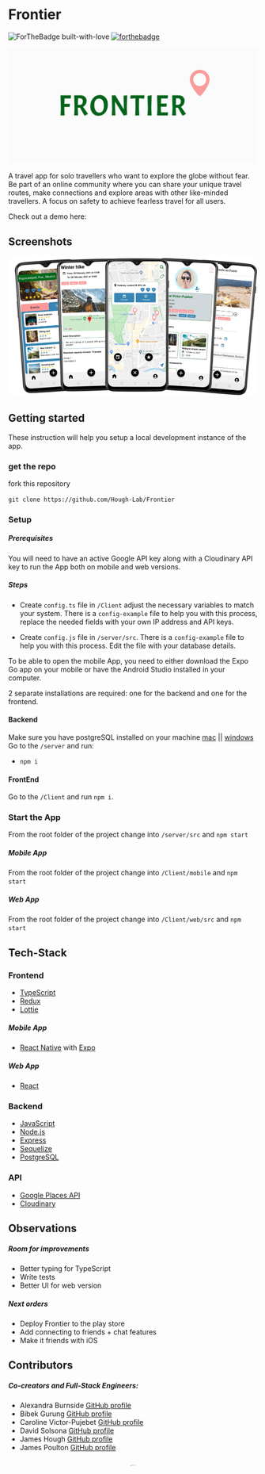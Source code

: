 # Frontier

<span align="center">![ForTheBadge built-with-love](https://ForTheBadge.com/images/badges/built-with-love.svg) [![forthebadge](https://forthebadge.com/images/badges/built-for-android.svg)](https://forthebadge.com) </span>

<p align="center">
 <img src="ReadMeFiles/Frontier-logo.gif" alt="frontier logo" style="zoom:50%;" >
</p>

A travel app for solo travellers who want to explore the globe without fear. Be part of an online community where you can share your unique travel routes, make connections and explore areas with other like-minded travellers. A focus on safety to achieve fearless travel for all users. 

Check out a demo here: 

## Screenshots

<p align="center">
 <img src="./ReadMeFiles/app-overview.png" >
</p>

## Getting started

These instruction will help you setup a local development instance of the app.

### get the repo

fork this repository

`git clone https://github.com/Hough-Lab/Frontier`

### Setup

##### Prerequisites

You will need to have an active Google API key along with a Cloudinary API key to run the App both on mobile and web versions.

##### Steps

- Create `config.ts` file in `/Client` adjust the necessary variables to match your system. There is a `config-example` file to help you with this process, replace the needed fields with your own IP address and API keys.

- Create `config.js` file in `/server/src`. There is a `config-example` file to help you with this process. Edit the file with your database details.

To be able to open the mobile App, you need to either download the Expo Go app on your mobile or have the Android Studio installed in your computer.

2 separate installations are required: one for the backend and one for the frontend.

#### Backend

Make sure you have postgreSQL installed on your machine [mac](https://www.postgresql.org/download/macosx/) || [windows](https://www.postgresql.org/download/windows/) 
Go to the `/server` and run:

- `npm i`

#### FrontEnd

Go to the `/Client` and run `npm i`.

### Start the App

From the root folder of the project change into `/server/src` and `npm start`

##### Mobile App

From the root folder of the project change into `/Client/mobile` and `npm start`

##### Web App

From the root folder of the project change into `/Client/web/src` and `npm start`

## Tech-Stack

### Frontend

- [TypeScript](https://www.typescriptlang.org)
- [Redux](https://redux.js.org/) 
- [Lottie](https://airbnb.io/lottie/#/) 

##### Mobile App

- [React Native](https://reactnative.dev/) with [Expo](https://expo.io/)

##### Web App

- [React](https://reactjs.org/)

### Backend

- [JavaScript](https://www.typescriptlang.org)
- [Node.js](https://nodejs.org/)
- [Express](https://expressjs.com)
- [Sequelize](https://sequelize.org/) 
- [PostgreSQL](https://www.postgresql.org/) 

### API

- [Google Places API](https://cloud.google.com/maps-platform/places)
- [Cloudinary](https://cloudinary.com/)

## Observations

##### Room for improvements

- Better typing for TypeScript
- Write tests
- Better UI for web version

##### Next orders

- Deploy Frontier to the play store
- Add connecting to friends + chat features
- Make it friends with iOS


## Contributors

##### Co-creators and Full-Stack Engineers:

- Alexandra Burnside [GitHub profile](https://www.github.com/aliburnside)
- Bibek Gurung [GitHub profile](https://www.github.com/bibekgurunguh)
- Caroline Victor-Pujebet [GitHub profile](https://www.github.com/Carolinevp)
- David Solsona [GitHub profile](https://www.github.com/davidsolsonapuertas)
- James Hough [GitHub profile](https://www.github.com/Hough-Lab)
- James Poulton [GitHub profile](https://www.github.com/JMPoulton33)


<p align="center">
 <img src="ReadMeFiles/paperPlaneEarth.gif" alt="frontier logo" style="zoom:10%;" >
</p>

